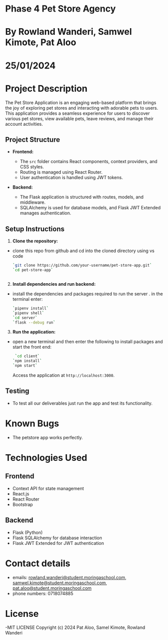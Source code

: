 # Phase 4 Pet Store Agency
# By Rowland Wanderi, Samwel Kimote, Pat Aloo
# 25/01/2024

# Project Description

The Pet Store Application is an engaging web-based platform that brings the joy of exploring pet stores and interacting with adorable pets to users. This application provides a seamless experience for users to discover various pet stores, view available pets, leave reviews, and manage their account activities.


## Project Structure

- **Frontend:**
  - The `src` folder contains React components, context providers, and CSS styles.
  - Routing is managed using React Router.
  - User authentication is handled using JWT tokens.

- **Backend:**
  - The Flask application is structured with routes, models, and middleware.
  - SQLAlchemy is used for database models, and Flask JWT Extended manages authentication.


## Setup Instructions

1. **Clone the repository:**
 - clone this repo from github and cd into the cloned directory using vs code
    ```bash
    `git clone https://github.com/your-username/pet-store-app.git`
    `cd pet-store-app` 
    ```
    ```

2. **Install dependencies and run backend:**
- install the dependencies and packages required to run the server . in the terminal enter:

    ```bash
    `pipenv install`
    `pipenv shell`
    `cd server` 
    `flask --debug run`
    ```


3. **Run the application:**
- open a new terminal and then enter the following to install packages and start the front end:
    ```bash
     `cd client` 
    `npm install`
    `npm start`
    ```


    Access the application at `http://localhost:3000`.

## Testing
 
- To test all our deliverables just run the app and test its functionality.

# Known Bugs

- The petstore app works perfectly.

# Technologies Used

## Frontend
- Context API for state management
- React.js
- React Router
- Bootstrap

## Backend

- Flask (Python)
- Flask SQLAlchemy for database interaction
- Flask JWT Extended for JWT authentication
    


# Contact details

- emails: rowland.wanderi@student.moringaschool.com, samwel.kimote@student.moringaschool.com, pat.aloo@student.moringaschool.com
- phone numbers: 0718074885


# License

-MIT LICENSE Copyright (c) 2024 Pat Aloo, Samel Kimote, Rowland Wanderi